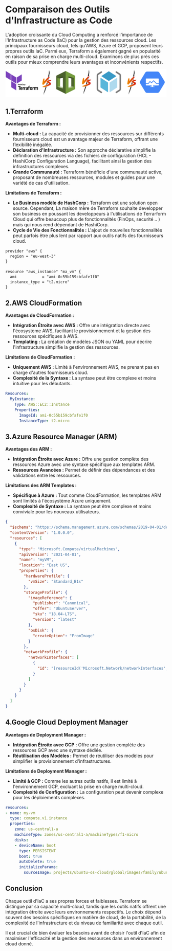 # Comparaison des Outils d'Infrastructure as Code

L'adoption croissante du Cloud Computing a renforcé l'importance de l'Infrastructure as Code (IaC) pour la gestion des ressources cloud. Les principaux fournisseurs cloud, tels qu'AWS, Azure et GCP, proposent leurs propres outils IaC. Parmi eux, Terraform a également gagné en popularité en raison de sa prise en charge multi-cloud. Examinons de plus près ces outils pour mieux comprendre leurs avantages et inconvénients respectifs.

![Versus](img/compare-versus.png)

## 1.Terraform

**Avantages de Terraform :**

- **Multi-cloud :** La capacité de provisionner des ressources sur différents fournisseurs cloud est un avantage majeur de Terraform, offrant une flexibilité inégalée.
- **Déclaration d'Infrastructure :** Son approche déclarative simplifie la définition des ressources via des fichiers de configuration (HCL - HashiCorp Configuration Language), facilitant ainsi la gestion des infrastructures complexes.
- **Grande Communauté :** Terraform bénéficie d'une communauté active, proposant de nombreuses ressources, modules et guides pour une variété de cas d'utilisation.

**Limitations de Terraform :**

- **Le Business modèle de HashCorp :** Terraform est une solution open source. Cependant, La maison mère de Terraform souhaite developper son business en poussant les developpeurs à l'utilisations de Terrarform Cloud qui offre beaucoup plus de fonctionnalités (FinOps, securité .. ) mais qui nous rend dépendant de HashiCorp.
- **Cycle de Vie des Fonctionnalités :** L'ajout de nouvelles fonctionnalités peut parfois être plus lent par rapport aux outils natifs des fournisseurs cloud.



```hcl title=" Exemple de Création d'une Instance EC2 sur AWS avec Terraform"
provider "aws" {
  region = "eu-west-3"
}

resource "aws_instance" "ma_vm" {
  ami           = "ami-0c55b159cbfafe1f0"
  instance_type = "t2.micro"
}
```

## 2.AWS CloudFormation

**Avantages de CloudFormation :**

- **Intégration Étroite avec AWS :** Offre une intégration directe avec l'écosystème AWS, facilitant le provisionnement et la gestion des ressources spécifiques à AWS.
- **Templating :** La création de modèles JSON ou YAML pour décrire l'infrastructure simplifie la gestion des ressources.

**Limitations de CloudFormation :**

- **Uniquement AWS :** Limité à l'environnement AWS, ne prenant pas en charge d'autres fournisseurs cloud.
- **Complexité de la Syntaxe :** La syntaxe peut être complexe et moins intuitive pour les débutants.


```yaml title="Exemple de Création d'une Instance EC2 sur AWS avec CloudFormation  "
Resources:
  MyInstance:
    Type: AWS::EC2::Instance
    Properties:
      ImageId: ami-0c55b159cbfafe1f0
      InstanceType: t2.micro
```


## 3.Azure Resource Manager (ARM) 

**Avantages des ARM :**

- **Intégration Étroite avec Azure :** Offre une gestion complète des ressources Azure avec une syntaxe spécifique aux templates ARM.
- **Ressources Avancées :** Permet de définir des dépendances et des validations entre les ressources.

**Limitations des ARM Templates :**

- **Spécifique à Azure :** Tout comme CloudFormation, les templates ARM sont limités à l'écosystème Azure uniquement.
- **Complexité de Syntaxe :** La syntaxe peut être complexe et moins conviviale pour les nouveaux utilisateurs.


```json title=" Exemple de Création d'une Machine Virtuelle sur Azure avec ARM "
{
  "$schema": "https://schema.management.azure.com/schemas/2019-04-01/deploymentTemplate.json#",
  "contentVersion": "1.0.0.0",
  "resources": [
    {
      "type": "Microsoft.Compute/virtualMachines",
      "apiVersion": "2021-04-01",
      "name": "myVM",
      "location": "East US",
      "properties": {
        "hardwareProfile": {
          "vmSize": "Standard_B1s"
        },
        "storageProfile": {
          "imageReference": {
            "publisher": "Canonical",
            "offer": "UbuntuServer",
            "sku": "18.04-LTS",
            "version": "latest"
          },
          "osDisk": {
            "createOption": "FromImage"
          }
        },
        "networkProfile": {
          "networkInterfaces": [
            {
              "id": "[resourceId('Microsoft.Network/networkInterfaces', 'myVMNic')]"
            }
          ]
        }
      }
    }
  ]
}
```

## 4.Google Cloud Deployment Manager

**Avantages de Deployment Manager :**

- **Intégration Étroite avec GCP :** Offre une gestion complète des ressources GCP avec une syntaxe dédiée.
- **Réutilisation des Modèles :** Permet de réutiliser des modèles pour simplifier le provisionnement d'infrastructures.

**Limitations de Deployment Manager :**

- **Limité à GCP :** Comme les autres outils natifs, il est limité à l'environnement GCP, excluant la prise en charge multi-cloud.
- **Complexité de Configuration :** La configuration peut devenir complexe pour les déploiements complexes.


```yaml title=" Exemple de Création d'une Instance VM sur GCP avec Deployment Manager "
resources:
- name: my-vm
  type: compute.v1.instance
  properties:
    zone: us-central1-a
    machineType: zones/us-central1-a/machineTypes/f1-micro
    disks:
    - deviceName: boot
      type: PERSISTENT
      boot: true
      autoDelete: true
      initializeParams:
        sourceImage: projects/ubuntu-os-cloud/global/images/family/ubuntu-2004-lts
```

## Conclusion

Chaque outil d'IaC a ses propres forces et faiblesses. Terraform se distingue par sa capacité multi-cloud, tandis que les outils natifs offrent une intégration étroite avec leurs environnements respectifs. Le choix dépend souvent des besoins spécifiques en matière de cloud, de la portabilité, de la complexité de l'infrastructure et du niveau de familiarité avec chaque outil.

Il est crucial de bien évaluer les besoins avant de choisir l'outil d'IaC afin de maximiser l'efficacité et la gestion des ressources dans un environnement cloud donné.
